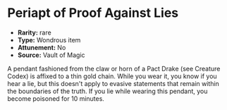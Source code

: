 
# Periapt of Proof Against Lies

* **Rarity:** rare
* **Type:** Wondrous item
* **Attunement:** No
* **Source:** Vault of Magic


A pendant fashioned from the claw or horn of a Pact Drake (see Creature Codex) is affixed to a thin gold chain. While you wear it, you know if you hear a lie, but this doesn't apply to evasive statements that remain within the boundaries of the truth. If you lie while wearing this pendant, you become poisoned for 10 minutes.
